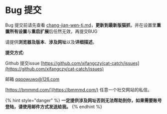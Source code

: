 # Bug 提交

Bug 提交前请先查看 [chang-jian-wen-ti.md](chang-jian-wen-ti.md "mention")，**更新到最新版猫抓**，并在设置里**重置所有设置**与**重启扩展**后任然无效，再提交BUG

请提供**浏览器及版本**、**涉及网址**以及**详细描述**。

**提交方式:**

Github 提交issue [https://github.com/xifangczy/cat-catch/issues](https://github.com/xifangczy/cat-catch/issues)

邮箱 qqoowuwo@126.com

[https://bmmmd.com/](https://bmmmd.com/) 任意一个社交网站的私信。

{% hint style="danger" %}
**一定提供涉及网址否则无法帮助到你，如果需要账号登陆，请使用邮件方式发送给我。**
{% endhint %}

